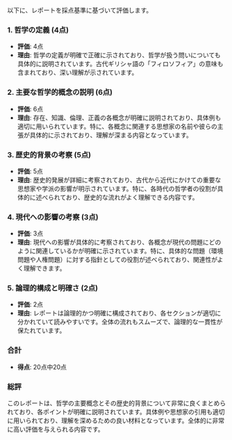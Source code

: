 以下に、レポートを採点基準に基づいて評価します。

### 1. 哲学の定義 (4点)
- **評価**: 4点
- **理由**: 哲学の定義が明確で正確に示されており、哲学が扱う問いについても具体的に説明されています。古代ギリシャ語の「フィロソフィア」の意味も含まれており、深い理解が示されています。

### 2. 主要な哲学的概念の説明 (6点)
- **評価**: 6点
- **理由**: 存在、知識、倫理、正義の各概念が明確に説明されており、具体例も適切に用いられています。特に、各概念に関連する思想家の名前や彼らの主張が具体的に示されており、理解が深まる内容となっています。

### 3. 歴史的背景の考察 (5点)
- **評価**: 5点
- **理由**: 歴史的発展が詳細に考察されており、古代から近代にかけての重要な思想家や学派の影響が明示されています。特に、各時代の哲学者の役割が具体的に述べられており、歴史的な流れがよく理解できる内容です。

### 4. 現代への影響の考察 (3点)
- **評価**: 3点
- **理由**: 現代への影響が具体的に考察されており、各概念が現代の問題にどのように関連しているかが明確に示されています。特に、具体的な問題（環境問題や人権問題）に対する指針としての役割が述べられており、関連性がよく理解できます。

### 5. 論理的構成と明確さ (2点)
- **評価**: 2点
- **理由**: レポートは論理的かつ明確に構成されており、各セクションが適切に分かれていて読みやすいです。全体の流れもスムーズで、論理的な一貫性が保たれています。

### 合計
- **得点**: 20点中20点

### 総評
このレポートは、哲学の主要概念とその歴史的背景について非常に良くまとめられており、各ポイントが明確に説明されています。具体例や思想家の引用も適切に用いられており、理解を深めるための良い材料となっています。全体的に非常に高い評価を与えられる内容です。